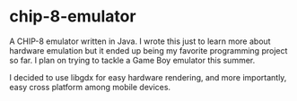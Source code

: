 # chip-8-emulator
A CHIP-8 emulator written in Java. I wrote this just to learn more about hardware emulation but it
ended up being my favorite programming project so far. I plan on trying to tackle a Game Boy
emulator this summer.

I decided to use libgdx for easy hardware rendering, and more importantly, easy cross platform
among mobile devices.